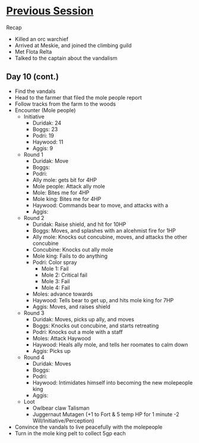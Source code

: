 # [Previous Session](2020-01-06.md) 
Recap
* Killed an orc warchief
* Arrived at Meskie, and joined the climbing guild
* Met Flota Relta
* Talked to the captain about the vandalism

## Day 10 (cont.)
- Find the vandals
- Head to the farmer that filed the mole people report
- Follow tracks from the farm to the woods
- Encounter (Mole people)
  - Initiative
    - Duridak: 24
    - Boggs: 23
    - Podri: 19
    - Haywood: 11
    - Aggis: 9
  - Round 1
    - Duridak: Move
    - Boggs: 
    - Podri: 
    - Ally mole: gets bit for 4HP
    - Mole people: Attack ally mole
    - Mole: Bites me for 4HP 
    - Mole king: Bites me for 4HP
    - Haywood: Commands bear to move, and attacks with a 
    - Aggis: 
  - Round 2
    - Duridak: Raise shield, and hit for 10HP
    - Boggs: Moves, and splashes with an alcehmist fire for 1HP
    - Ally mole: Knocks out concubine, moves, and attacks the other concubine
    - Concubine: Knocks out ally mole
    - Mole king: Fails to do anything
    - Podri: Color spray
      - Mole 1: Fail
      - Mole 2: Critical fail
      - Mole 3: Fail
      - Mole 4: Fail
    - Moles: advance towards
    - Haywood: Tells bear to get up, and hits mole king for 7HP
    - Aggis: Moves, and raises shield
  - Round 3
    - Duridak: Moves, picks up ally, and moves
    - Boggs: Knocks out concubine, and starts retreating
    - Podri: Knocks out a mole with a staff
    - Moles: Attack Haywood
    - Haywood: Heals ally mole, and tells her roomates to calm down
    - Aggis: Picks up 
  - Round 4
    - Duridak: Moves 
    - Boggs: 
    - Podri: 
    - Haywood: Intimidates himself into becoming the new molepeople king
    - Aggis: 
  - Loot
    - Owlbear claw Talisman 
    - Juggernaut Mutagen (+1 to Fort & 5 temp HP for 1 minute -2 Will/Initiative/Perception)
- Convince the vandals to live peacefully with the molepeople
- Turn in the mole king pelt to collect 5gp each
